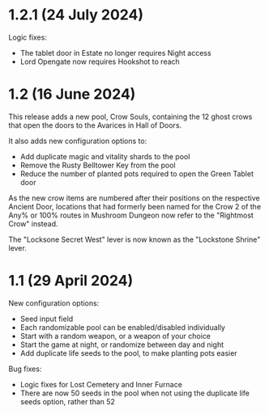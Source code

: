 # 1.2.1 (24 July 2024)

Logic fixes:
- The tablet door in Estate no longer requires Night access
- Lord Opengate now requires Hookshot to reach

# 1.2 (16 June 2024)

This release adds a new pool, Crow Souls, containing the 12 ghost crows
that open the doors to the Avarices in Hall of Doors.

It also adds new configuration options to:

- Add duplicate magic and vitality shards to the pool
- Remove the Rusty Belltower Key from the pool
- Reduce the number of planted pots required to open the Green Tablet door

As the new crow items are numbered after their positions on the respective
Ancient Door, locations that had formerly been named for the Crow 2 of the
Any% or 100% routes in Mushroom Dungeon now refer to the "Rightmost Crow" instead.

The "Locksone Secret West" lever is now known as the "Lockstone Shrine" lever.

# 1.1 (29 April 2024)

New configuration options:

- Seed input field
- Each randomizable pool can be enabled/disabled individually
- Start with a random weapon, or a weapon of your choice
- Start the game at night, or randomize between day and night
- Add duplicate life seeds to the pool, to make planting pots easier

Bug fixes:

- Logic fixes for Lost Cemetery and Inner Furnace
- There are now 50 seeds in the pool when not using the duplicate life seeds option, rather than 52
